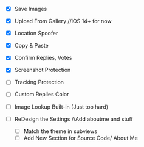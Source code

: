 - [x] Save Images

- [x] Upload From Gallery //iOS 14+ for now

- [x] Location Spoofer

- [x] Copy & Paste

- [x] Confirm Replies, Votes

- [x] Screenshot Protection

- [ ] Tracking Protection

- [ ] Custom Replies Color

- [ ] Image Lookup Built-in (Just too hard)

- [ ] ReDesign the Settings //Add aboutme and stuff
  - [ ] Match the theme in subviews
  - [ ] Add New Section for Source Code/ About Me
